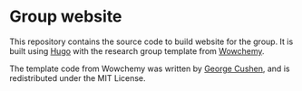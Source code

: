 # Group website

This repository contains the source code to build website for the group. It is built using [Hugo](https://gohugo.io/) with the research group template from [Wowchemy](https://wowchemy.com/).

The template code from Wowchemy was written by [George Cushen](https://georgecushen.com/), and is redistributed under the MIT License.
